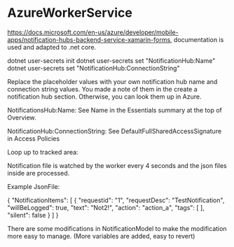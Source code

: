 # AzureWorkerService


https://docs.microsoft.com/en-us/azure/developer/mobile-apps/notification-hubs-backend-service-xamarin-forms, documentation is used and adapted to .net core.


dotnet user-secrets init
dotnet user-secrets set "NotificationHub:Name" <value>
dotnet user-secrets set "NotificationHub:ConnectionString" <value>
  
Replace the placeholder values with your own notification hub name and connection string values. You made a note of them in the create a notification hub section. Otherwise, you can look them up in Azure.

NotificationsHub:Name:
See Name in the Essentials summary at the top of Overview.

NotificationHub:ConnectionString:
See DefaultFullSharedAccessSignature in Access Policies
  
  
Loop up to tracked area:
  
Notification file is watched by the worker every 4 seconds and the json files inside are processed.

Example JsonFile:

{
"NotificationItems": [
  {
    "requestid": "1",
    "requestDesc": "TestNotification",
    "willBeLogged": true,
    "text": "Not2!",
    "action": "action_a",
    "tags": [
    ],
    "silent": false
  }
]
}
  
  
 There are some modifications in NotificationModel to make the modification more easy to manage. (More variables are added, easy to revert)

  




